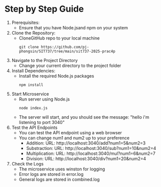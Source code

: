 # Step by Step Guide
1. Prerequisites:
   - Ensure that you have Node.jsand npm on your system
2. Clone the Repository:
   - CloneGitHub repo to your local machine
     ```
     git clone https://github.com/pj-phongsin/SIT737/tree/main/sit737-2025-prac4p
     ```
3. Navigate to the Project Directory
   - Change your current directory to the project folder
4. Install Dependencies:
   - Install the required Node.js packages
     ```
     npm install
     ```
5. Start Microservice
   - Run server using Node.js
     ```
     node index.js
     ```
   - The server will start, and you should see the message: "hello i'm listening to port 3040"
6. Test the API Endpoints
   - You can test the API endpoint using a web browser
   - You can change num1 and num2 up to your preference
       - Addition:
         URL: http://localhost:3040/add?num1=5&num2=3
       - Substraction:
         URL: http://localhost:3040/sub?num1=10&num2=4
       - Multiplication:
         URL: http://localhost:3040/mul?num1=6&num2=7
       - Division:
         URL: http://localhost:3040/div?num1=20&num2=4
7. Check the Logs
   - The microservice uses winston for logging
   - Error logs are stored in error.log
   - General logs are stored in combined.log
